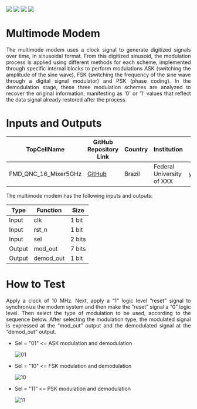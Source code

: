 ![](../../workflows/gds/badge.svg) ![](../../workflows/docs/badge.svg) ![](../../workflows/test/badge.svg) ![](../../workflows/fpga/badge.svg)

# Multimode Modem

<div align="justify">
The multimode modem uses a clock signal to generate digitized signals over time, in sinusoidal format. From this digitized sinusoid, the modulation process is applied using different methods for each scheme, implemented through specific internal blocks to perform modulations ASK (switching the amplitude of the sine wave), FSK (switching the frequency of the sine wave through a digital signal modulator) and PSK (phase coding). In the demodulation stage, these three modulation schemes are analyzed to recover the original information, manifesting as '0' or '1' values that reflect the data signal already restored after the process.
  </div>

# Inputs and Outputs

|  TopCellName      |  GitHub Repository Link         | Country  | Institution                   |  Contact Email             |   Shipping Address    |
|--------------------------|-------------------------------------------|--------------|-------------------------------|---------------------------|-------------------------|
|   FMD_QNC_16_Mixer5GHz     | [GitHub](https://github.com/IHP-GmbH/TO_Apr2025/tree/main/Mixer5GHz) | Brazil  | Federal University of XXX     | your.email@university.br  |


The multimode modem has the following inputs and outputs:
     
| Type   | Function  | Size   |
|--------|-----------|--------|
| Input  | clk       | 1 bit  |
| Input  | rst_n     | 1 bit  |
| Input  | sel       | 2 bits |
| Output | mod_out   | 7 bits |
| Output | demod_out | 1 bit  |

# How to Test

<div align="justify">
Apply a clock of 10 MHz. Next, apply a “1” logic level “reset” signal to synchronize the modem system and then make the “reset” signal a “0” logic level. Then select the type of modulation to be used, according to the sequence below. After selecting the modulation type, the modulated signal is expressed at the “mod_out” output and the demodulated signal at the “demod_out” output.
  </div>

 - Sel = "01" <= ASK modulation and demodulation

   ![01](https://github.com/user-attachments/assets/d0cb0f8c-a79d-4f97-8af0-c58135fc877b)

 - Sel = "10" <= FSK modulation and demodulation

   ![10](https://github.com/user-attachments/assets/7a91f7ac-0301-4489-8ce1-4a038119856c)

 - Sel = "11" <= PSK modulation and demodulation

   ![11](https://github.com/user-attachments/assets/3d95600f-e7eb-41d2-adda-66077c1725a6)

